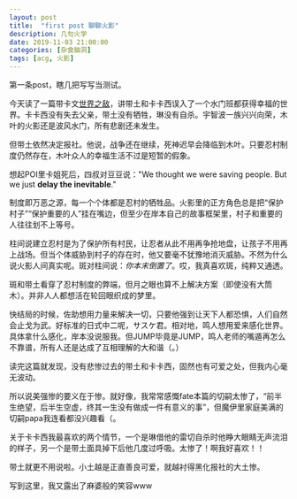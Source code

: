 ```yaml
---
layout: post
title:  "first post 聊聊火影"
description: 几句火学
date: 2019-11-03 21:00:00
categories: [杂食脑洞]
tags: [acg, 火影]
---
```




第一条post，瞎几把写写当测试。

今天读了一篇带卡文[世界之敌](http://ururu293.lofter.com/post/1e55b98f_12061f00)，讲带土和卡卡西误入了一个水门班都获得幸福的世界。卡卡西没有失去父亲，带土没有牺牲，琳没有自杀。宇智波一族兴兴向荣，木叶的火影还是波风水门，所有悲剧还未发生。

但带土依然决定报社。他说，战争还在继续，死神迟早会降临到木叶。只要忍村制度仍然存在，木叶众人的幸福生活不过是短暂的假象。

想起POI里卡姐死后，四叔对豆豆说："We thought we were saving people. But we just **delay the inevitable**."

制度即万恶之源，每一个个体都是忍村的牺牲品。火影里的正方角色总是把“保护村子”“保护重要的人”挂在嘴边，但至少在岸本自己的故事框架里，村子和重要的人往往划不上等号。

柱间说建立忍村是为了保护所有村民，让忍者从此不用再争抢地盘，让孩子不用再上战场。但当个体威胁到村子的存在时，他又要毫不犹豫地消灭威胁。不然为什么说火影人间真实呢。斑对柱间说：*你本末倒置了*。哎，我真喜欢斑，纯粹又通透。

斑和带土看穿了忍村制度的弊端，但月之眼也算不上解决方案（即使没有大筒木）。并非人人都想活在轮回眼织成的梦里。

快结局的时候，佐助想用力量来解决一切，只要他强到让天下人都恐惧，人们自然会止戈为武。好标准的日式中二呢，サスケ君。相对地，鸣人想用爱来感化世界。具体拿什么感化，岸本没说服我。但JUMP毕竟是JUMP，鸣人老师的嘴遁再怎么不靠谱，所有人还是达成了互相理解的大和谐（。）

读完这篇就发现，没有悲惨过去的带土和卡卡西，固然也有可爱之处，但我内心毫无波动。

所以说美强惨的要义在于惨。就好像，我常常感慨fate本篇的切嗣太惨了，“前半生绝望，后半生空虚，终其一生没有做成一件有意义的事”，但魔伊里家庭美满的切嗣papa我连看都没兴趣看（。

关于卡卡西我最喜欢的两个情节，一个是琳借他的雷切自杀时他睁大眼睛无声流泪的样子，另一个是带土面具掉下后他几度过呼吸。太惨了！啊我好喜欢！！

带土就更不用说啦。小土越是正直善良可爱，就越衬得黑化报社的大土惨。

写到这里，我又露出了麻婆般的笑容www 

